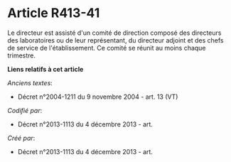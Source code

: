 # Article R413-41

Le directeur est assisté d'un comité de direction composé des directeurs des laboratoires ou de leur représentant, du
directeur adjoint et des chefs de service de l'établissement. Ce comité se réunit au moins chaque trimestre.

**Liens relatifs à cet article**

_Anciens textes_:

  - Décret n°2004-1211 du 9 novembre 2004 - art. 13 (VT)

_Codifié par_:

  - Décret n°2013-1113 du 4 décembre 2013 - art.

_Créé par_:

  - Décret n°2013-1113 du 4 décembre 2013 - art.

